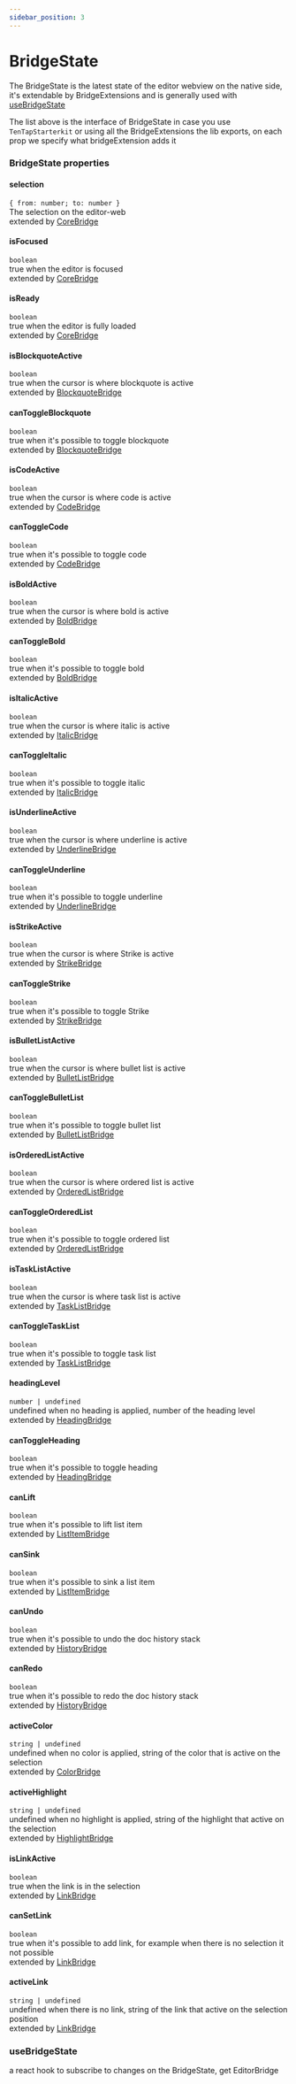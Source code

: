 ```yaml
---
sidebar_position: 3
---
```


# BridgeState

The BridgeState is the latest state of the editor webview on the native side, it's extendable by BridgeExtensions and is generally used with [useBridgeState](#usebridgestate)

The list above is the interface of BridgeState in case you use `TenTapStarterkit` or using all the BridgeExtensions the lib exports, on each prop we specify what bridgeExtension adds it

### BridgeState properties

#### selection

`{ from: number; to: number }`
<br />The selection on the editor-web <br /> extended by [CoreBridge](./BridgeExtensions#coreextension)

#### isFocused

`boolean`
<br />true when the editor is focused <br /> extended by [CoreBridge](./BridgeExtensions#coreextension)

#### isReady

`boolean`
<br />true when the editor is fully loaded <br /> extended by [CoreBridge](./BridgeExtensions#coreextension)

#### isBlockquoteActive

`boolean`
<br />true when the cursor is where blockquote is active <br /> extended by [BlockquoteBridge](./BridgeExtensions#blockquotebridge)

#### canToggleBlockquote

`boolean`
<br />true when it's possible to toggle blockquote <br /> extended by [BlockquoteBridge](./BridgeExtensions#blockquotebridge)

#### isCodeActive

`boolean`
<br />true when the cursor is where code is active <br /> extended by [CodeBridge](./BridgeExtensions#codebridge)

#### canToggleCode

`boolean`
<br />true when it's possible to toggle code <br /> extended by [CodeBridge](./BridgeExtensions#codebridge)

#### isBoldActive

`boolean`
<br />true when the cursor is where bold is active <br /> extended by [BoldBridge](./BridgeExtensions#boldbridge)

#### canToggleBold

`boolean`
<br />true when it's possible to toggle bold <br /> extended by [BoldBridge](./BridgeExtensions#boldbridge)

#### isItalicActive

`boolean`
<br />true when the cursor is where italic is active <br /> extended by [ItalicBridge](./BridgeExtensions#italicbridge)

#### canToggleItalic

`boolean`
<br />true when it's possible to toggle italic <br /> extended by [ItalicBridge](./BridgeExtensions#italicbridge)

#### isUnderlineActive

`boolean`
<br />true when the cursor is where underline is active <br /> extended by [UnderlineBridge](./BridgeExtensions#underlinebridge)

#### canToggleUnderline

`boolean`
<br />true when it's possible to toggle underline <br /> extended by [UnderlineBridge](./BridgeExtensions#underlinebridge)

#### isStrikeActive

`boolean`
<br />true when the cursor is where Strike is active <br /> extended by [StrikeBridge](./BridgeExtensions#strikebridge)

#### canToggleStrike

`boolean`
<br />true when it's possible to toggle Strike <br /> extended by [StrikeBridge](./BridgeExtensions#strikebridge)

#### isBulletListActive

`boolean`
<br />true when the cursor is where bullet list is active <br /> extended by [BulletListBridge](./BridgeExtensions#bulletlistbridge)

#### canToggleBulletList

`boolean`
<br />true when it's possible to toggle bullet list <br /> extended by [BulletListBridge](./BridgeExtensions#bulletlistbridge)

#### isOrderedListActive

`boolean`
<br />true when the cursor is where ordered list is active <br /> extended by [OrderedListBridge](./BridgeExtensions#orderedlistbridge)

#### canToggleOrderedList

`boolean`
<br />true when it's possible to toggle ordered list <br /> extended by [OrderedListBridge](./BridgeExtensions#orderedlistbridge)

#### isTaskListActive

`boolean`
<br />true when the cursor is where task list is active <br /> extended by [TaskListBridge](./BridgeExtensions#tasklistbridge)

#### canToggleTaskList

`boolean`
<br />true when it's possible to toggle task list <br /> extended by [TaskListBridge](./BridgeExtensions#tasklistbridge)

#### headingLevel

`number | undefined`
<br />undefined when no heading is applied, number of the heading level <br /> extended by [HeadingBridge](./BridgeExtensions#headingbridge)

#### canToggleHeading

`boolean`
<br />true when it's possible to toggle heading <br /> extended by [HeadingBridge](./BridgeExtensions#headingbridge)

#### canLift

`boolean`
<br />true when it's possible to lift list item <br /> extended by [ListItemBridge](./BridgeExtensions#listitembridge)

#### canSink

`boolean`
<br />true when it's possible to sink a list item <br /> extended by [ListItemBridge](./BridgeExtensions#listitembridge)

#### canUndo

`boolean`
<br />true when it's possible to undo the doc history stack <br /> extended by [HistoryBridge](./BridgeExtensions#historybridge)

#### canRedo

`boolean`
<br />true when it's possible to redo the doc history stack <br /> extended by [HistoryBridge](./BridgeExtensions#historybridge)

#### activeColor

`string | undefined`
<br />undefined when no color is applied, string of the color that is active on the selection <br /> extended by [ColorBridge](./BridgeExtensions#colorbridge)

#### activeHighlight

`string | undefined`
<br />undefined when no highlight is applied, string of the highlight that active on the selection <br /> extended by [HighlightBridge](./BridgeExtensions#highlightbridge)

#### isLinkActive

`boolean`
<br />true when the link is in the selection <br /> extended by [LinkBridge](./BridgeExtensions#linkbridge)

#### canSetLink

`boolean`
<br />true when it's possible to add link, for example when there is no selection it not possible <br /> extended by [LinkBridge](./BridgeExtensions#linkbridge)

#### activeLink

`string | undefined`
<br />undefined when there is no link, string of the link that active on the selection position <br /> extended by [LinkBridge](./BridgeExtensions#linkbridge)

### useBridgeState

a react hook to subscribe to changes on the BridgeState, get EditorBridge
